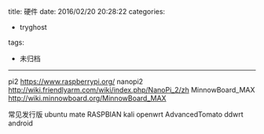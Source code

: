 title: 硬件
date: 2016/02/20 20:28:22
categories:
 - tryghost

tags:
 - 未归档 



---

pi2
https://www.raspberrypi.org/
nanopi2
http://wiki.friendlyarm.com/wiki/index.php/NanoPi_2/zh
MinnowBoard_MAX
http://wiki.minnowboard.org/MinnowBoard_MAX

常见发行版
ubuntu mate
RASPBIAN
kali
openwrt 
AdvancedTomato
ddwrt
android



